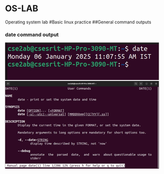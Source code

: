 # OS-LAB
Operating system lab
#Basic linux practice 
##General command outputs
### date command output
![date command output](date.png)
![manual command manual](manual.png)
